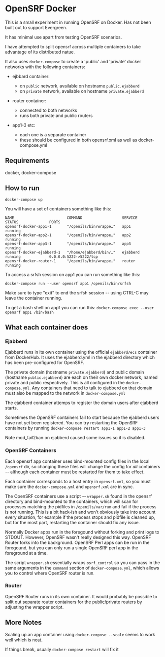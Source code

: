# OpenSRF Docker
This is a small experiment in running OpenSRF on Docker.  Has not been built out to support Evergreen.

It has minimal use apart from testing OpenSRF scenarios.

I have attempted to split opensrf across multiple containers to take advantage of its distributed natue.

It also uses `docker-compose` to create a 'public' and 'private' docker networks with the following containers:

- ejbbard container:
    - on `public` network, available on hostname `public.ejabberd`
    - on `private` network, available on hostname `private.ejabberd` 

- router container:
    - connected to both networks
    - runs both private and public routers

- app1-3 etc:
    - each one is a separate container
    - these should be configured in both opensrf.xml as well as docker-compose.yml

## Requirements
docker, docker-compose

## How to run 
```
docker-compose up
```

You will have a set of containers something like this:
```
NAME                        COMMAND                  SERVICE             STATUS              PORTS
opensrf-docker-app1-1       "/openils/bin/wrappe…"   app1                running
opensrf-docker-app2-1       "/openils/bin/wrappe…"   app2                running
opensrf-docker-app3-1       "/openils/bin/wrappe…"   app3                running
opensrf-docker-ejabberd-1   "/home/ejabberd/bin/…"   ejabberd            running             0.0.0.0:5222->5222/tcp
opensrf-docker-router-1     "/openils/bin/wrappe…"   router              running

```
To access a srfsh session on app1 you can run something like this:
```
docker-compose run --user opensrf app1 /openils/bin/srfsh  
```
Make sure to type "exit" to end the srfsh session -- using CTRL-C may leave the container running.

To get a bash shell on app1 you can run this:
```docker-compose exec --user opensrf app1 /bin/bash```

## What each container does

### Ejabberd

Ejabberd runs in its own container using the official `ejabberd/ecs` container from DockerHub.  It uses the ejabberd.yml in the ejabberd directory which has been pre-configured for OpenSRF.  

The private domain (hostname `private.ejabberd`) and public domain (hostname `public.ejabberd`) are each on their own docker network, named private and public respectively.  This is all configured in the `docker-compose.yml`.  Any containers that need to talk to ejabberd on that domain must also be mapped to the network in `docker-compose.yml`

The ejabberd container attemps to register the domain users after ejabberd starts.  

Sometimes the OpenSRF containers fail to start because the ejabberd users have not yet been registered.  You can try restarting the OpenSRF containers by running `docker-compose restart app1-1 app1-2 app1-3`

Note mod_fail2ban on ejabberd caused some issues so it is disabled.

### OpenSRF Containers

Each opensrf app container uses bind-mounted config files in the local `/opensrf` dir, so changing these files will change the config for *all* containers -- although each container must be restarted for them to take effect.  

Each container corresponds to a host entry in `opensrf.xml`, so you must make sure the `docker-compose.yml` and `opensrf.xml` are in sync.

The OpenSRF containers use a script -- `wrapper.sh` found in the opensrf directory and bind-mounted to the containers, which will scan for processes matching the pidfiles in `/openils/var/run` and fail if the process is not running.  This is a bit hack-ish and won't obviously take into account every situation, for example if the process stops and pidfile is cleaned up, but for the most part, restarting the container should fix any issue.

Normally Docker apps run in the foregound without forking and print logs to STDOUT.  However, OpenSRF wasn't really designed this way.  OpenSRF Router forks into the background.  OpenSRF Perl apps can be run in the foregound, but you can only run a single OpenSRF perl app in the foreground at a time.

The script `wrapper.sh` essentially wraps `osrf_control` so you can pass in the same arguments in the `command` section of `docker-compose.yml`, which allows you to control where OpenSRF router is run.

### Router

OpenSRF Router runs in its own container.  It would probably be possible to split out separate router containers for the public/private routers by adjusting the wrapper script.


## More Notes

Scaling up an app container using `docker-compose --scale` seems to work well which is neat.  

If things break, usually `docker-compose restart` will fix it

